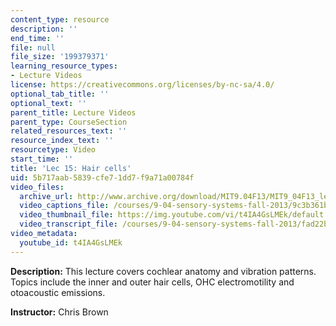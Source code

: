 ```yaml
---
content_type: resource
description: ''
end_time: ''
file: null
file_size: '199379371'
learning_resource_types:
- Lecture Videos
license: https://creativecommons.org/licenses/by-nc-sa/4.0/
optional_tab_title: ''
optional_text: ''
parent_title: Lecture Videos
parent_type: CourseSection
related_resources_text: ''
resource_index_text: ''
resourcetype: Video
start_time: ''
title: 'Lec 15: Hair cells'
uid: 5b717aab-5839-cfe7-1dd7-f9a71a00784f
video_files:
  archive_url: http://www.archive.org/download/MIT9.04F13/MIT9_04F13_lec15_300k.mp4
  video_captions_file: /courses/9-04-sensory-systems-fall-2013/9c3b361bf52a5486ab61cd6a58909ba2_t4IA4GsLMEk.vtt
  video_thumbnail_file: https://img.youtube.com/vi/t4IA4GsLMEk/default.jpg
  video_transcript_file: /courses/9-04-sensory-systems-fall-2013/fad22bb9f23d085c13ce855dcd839cce_t4IA4GsLMEk.pdf
video_metadata:
  youtube_id: t4IA4GsLMEk
---
```


**Description:** This lecture covers cochlear anatomy and vibration patterns. Topics include the inner and outer hair cells, OHC electromotility and otoacoustic emissions.

**Instructor:** Chris Brown

